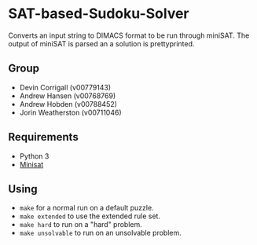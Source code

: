 # SAT-based-Sudoku-Solver

Converts an input string to DIMACS format to be run through miniSAT. The output of miniSAT is parsed an a solution is prettyprinted.

## Group

* Devin Corrigall (v00779143)
* Andrew Hansen (v00768769)
* Andrew Hobden (v00788452)
* Jorin Weatherston (v00711046)

## Requirements

* Python 3
* [Minisat](http://minisat.se/MiniSat.html)

## Using

* `make` for a normal run on a default puzzle.
* `make extended` to use the extended rule set.
* `make hard` to run on a "hard" problem.
* `make unsolvable` to run on an unsolvable problem.
